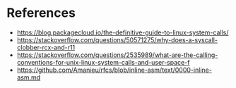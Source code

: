 
# References

- https://blog.packagecloud.io/the-definitive-guide-to-linux-system-calls/
- https://stackoverflow.com/questions/50571275/why-does-a-syscall-clobber-rcx-and-r11
- https://stackoverflow.com/questions/2535989/what-are-the-calling-conventions-for-unix-linux-system-calls-and-user-space-f
- https://github.com/Amanieu/rfcs/blob/inline-asm/text/0000-inline-asm.md
